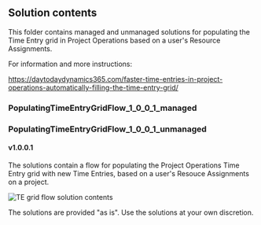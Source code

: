 ## Solution contents

This folder contains managed and unmanaged solutions for populating the Time Entry grid in Project Operations based on a user's Resource Assignments.

For information and more instructions:

https://daytodaydynamics365.com/faster-time-entries-in-project-operations-automatically-filling-the-time-entry-grid/

### PopulatingTimeEntryGridFlow_1_0_0_1_managed
### PopulatingTimeEntryGridFlow_1_0_0_1_unmanaged
#### v1.0.0.1
The solutions contain a flow for populating the Project Operations Time Entry grid with new Time Entries, based on a user's Resouce Assignments on a project.

![TE grid flow solution contents](https://user-images.githubusercontent.com/64043240/160921972-bb5237fc-ae21-4e46-b801-63133f2ac118.png)

The solutions are provided "as is". Use the solutions at your own discretion.
